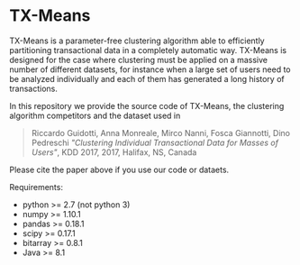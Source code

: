 # TX-Means

TX-Means is a parameter-free clustering algorithm able to efficiently partitioning transactional data in a completely automatic way.
TX-Means is designed for the case where clustering must be applied on a massive number of different datasets, for instance when a large set of users need to be analyzed individually and each of them has generated a long history of transactions.

In this repository we provide the source code of TX-Means, the clustering algorithm competitors and the dataset used in
> Riccardo Guidotti, Anna Monreale, Mirco Nanni, Fosca Giannotti, Dino Pedreschi *"Clustering Individual Transactional Data for Masses of Users"*, KDD 2017, 2017, Halifax, NS, Canada

Please cite the paper above if you use our code or dataets.

Requirements:
- python >= 2.7 (not python 3)
- numpy >= 1.10.1
- pandas >= 0.18.1
- scipy >= 0.17.1
- bitarray >= 0.8.1
- Java >= 8.1

